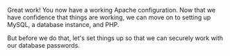 Great work! You now have a working Apache configuration. Now that we have confidence that things are working, we can move on to setting up MySQL, a database instance, and PHP.

But before we do that, let's set things up so that we can securely work with our database passwords.